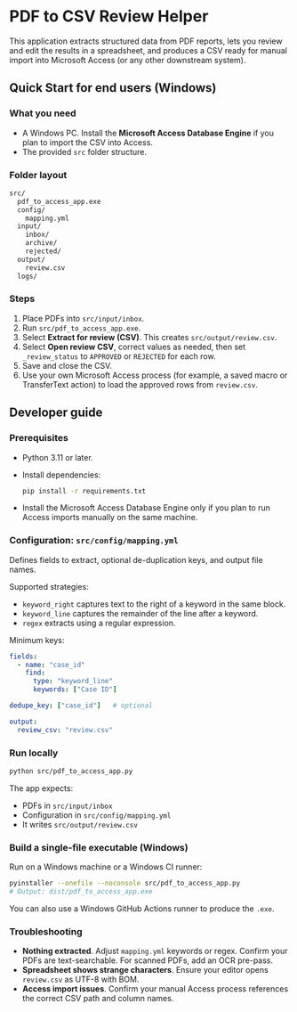 # PDF to CSV Review Helper

This application extracts structured data from PDF reports, lets you review and edit the results in a spreadsheet, and produces a CSV ready for manual import into Microsoft Access (or any other downstream system).

## Quick Start for end users (Windows)

### What you need

* A Windows PC. Install the **Microsoft Access Database Engine** if you plan to import the CSV into Access.
* The provided `src` folder structure.

### Folder layout

```bash
src/
  pdf_to_access_app.exe
  config/
    mapping.yml
  input/
    inbox/
    archive/
    rejected/
  output/
    review.csv
  logs/
```

### Steps

1. Place PDFs into `src/input/inbox`.
2. Run `src/pdf_to_access_app.exe`.
3. Select **Extract for review (CSV)**. This creates `src/output/review.csv`.
4. Select **Open review CSV**, correct values as needed, then set `_review_status` to `APPROVED` or `REJECTED` for each row.
5. Save and close the CSV.
6. Use your own Microsoft Access process (for example, a saved macro or TransferText action) to load the approved rows from `review.csv`.

## Developer guide

### Prerequisites

* Python 3.11 or later.
* Install dependencies:

  ```bash
  pip install -r requirements.txt
  ```

* Install the Microsoft Access Database Engine only if you plan to run Access imports manually on the same machine.

### Configuration: `src/config/mapping.yml`

Defines fields to extract, optional de-duplication keys, and output file names.

Supported strategies:

* `keyword_right` captures text to the right of a keyword in the same block.
* `keyword_line` captures the remainder of the line after a keyword.
* `regex` extracts using a regular expression.

Minimum keys:

```yaml
fields:
  - name: "case_id"
    find:
      type: "keyword_line"
      keywords: ["Case ID"]

dedupe_key: ["case_id"]   # optional

output:
  review_csv: "review.csv"
```

### Run locally

```bash
python src/pdf_to_access_app.py
```

The app expects:

* PDFs in `src/input/inbox`
* Configuration in `src/config/mapping.yml`
* It writes `src/output/review.csv`

### Build a single-file executable (Windows)

Run on a Windows machine or a Windows CI runner:

```bash
pyinstaller --onefile --noconsole src/pdf_to_access_app.py
# Output: dist/pdf_to_access_app.exe
```

You can also use a Windows GitHub Actions runner to produce the `.exe`.

### Troubleshooting

* **Nothing extracted**. Adjust `mapping.yml` keywords or regex. Confirm your PDFs are text-searchable. For scanned PDFs, add an OCR pre-pass.
* **Spreadsheet shows strange characters**. Ensure your editor opens `review.csv` as UTF-8 with BOM.
* **Access import issues**. Confirm your manual Access process references the correct CSV path and column names.
